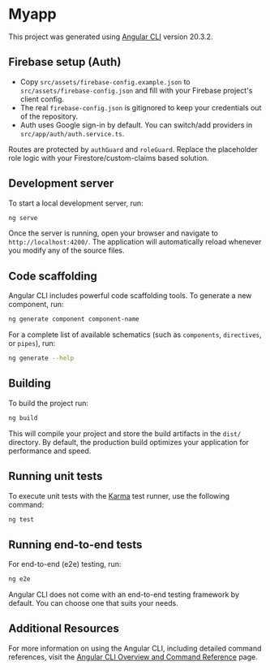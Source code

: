 # Myapp

This project was generated using [Angular CLI](https://github.com/angular/angular-cli) version 20.3.2.

## Firebase setup (Auth)

- Copy `src/assets/firebase-config.example.json` to `src/assets/firebase-config.json` and fill with your Firebase project's client config.
- The real `firebase-config.json` is gitignored to keep your credentials out of the repository.
- Auth uses Google sign-in by default. You can switch/add providers in `src/app/auth/auth.service.ts`.

Routes are protected by `authGuard` and `roleGuard`. Replace the placeholder role logic with your Firestore/custom-claims based solution.

## Development server

To start a local development server, run:

```bash
ng serve
```

Once the server is running, open your browser and navigate to `http://localhost:4200/`. The application will automatically reload whenever you modify any of the source files.

## Code scaffolding

Angular CLI includes powerful code scaffolding tools. To generate a new component, run:

```bash
ng generate component component-name
```

For a complete list of available schematics (such as `components`, `directives`, or `pipes`), run:

```bash
ng generate --help
```

## Building

To build the project run:

```bash
ng build
```

This will compile your project and store the build artifacts in the `dist/` directory. By default, the production build optimizes your application for performance and speed.

## Running unit tests

To execute unit tests with the [Karma](https://karma-runner.github.io) test runner, use the following command:

```bash
ng test
```

## Running end-to-end tests

For end-to-end (e2e) testing, run:

```bash
ng e2e
```

Angular CLI does not come with an end-to-end testing framework by default. You can choose one that suits your needs.

## Additional Resources

For more information on using the Angular CLI, including detailed command references, visit the [Angular CLI Overview and Command Reference](https://angular.dev/tools/cli) page.
